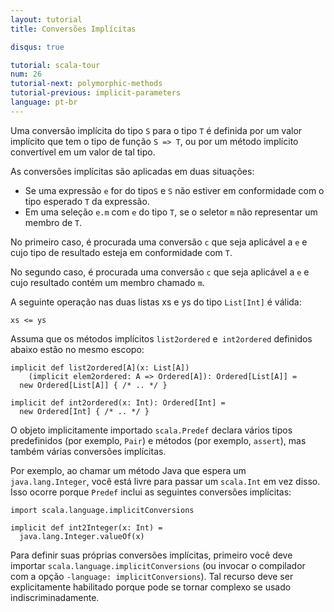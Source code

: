 ```yaml
---
layout: tutorial
title: Conversões Implícitas

disqus: true

tutorial: scala-tour
num: 26
tutorial-next: polymorphic-methods
tutorial-previous: implicit-parameters
language: pt-br
---
```


Uma conversão implícita do tipo `S` para o tipo `T` é definida por um valor implícito que tem o tipo de função `S => T`, ou por um método implícito convertível em um valor de tal tipo.

As conversões implícitas são aplicadas em duas situações:

* Se uma expressão `e` for do tipo`S` e `S` não estiver em conformidade com o tipo esperado `T` da expressão.
* Em uma seleção `e.m` com `e` do tipo `T`, se o seletor `m` não representar um membro de `T`.

No primeiro caso, é procurada uma conversão `c` que seja aplicável a `e` e cujo tipo de resultado esteja em conformidade com `T`.

No segundo caso, é procurada uma conversão `c` que seja aplicável a `e` e cujo resultado contém um membro chamado `m`.

A seguinte operação nas duas listas xs e ys do tipo `List[Int]` é válida:

```
xs <= ys
```

Assuma que os métodos implícitos `list2ordered` e` int2ordered` definidos abaixo estão no mesmo escopo:

```
implicit def list2ordered[A](x: List[A])
    (implicit elem2ordered: A => Ordered[A]): Ordered[List[A]] =
  new Ordered[List[A]] { /* .. */ }

implicit def int2ordered(x: Int): Ordered[Int] =
  new Ordered[Int] { /* .. */ }
```

O objeto implicitamente importado `scala.Predef` declara vários tipos predefinidos (por exemplo, `Pair`) e métodos (por exemplo, `assert`), mas também várias conversões implícitas.

Por exemplo, ao chamar um método Java que espera um `java.lang.Integer`, você está livre para passar um `scala.Int` em vez disso. Isso ocorre porque `Predef` inclui as seguintes conversões implícitas:

```tut
import scala.language.implicitConversions

implicit def int2Integer(x: Int) =
  java.lang.Integer.valueOf(x)
```

Para definir suas próprias conversões implícitas, primeiro você deve importar `scala.language.implicitConversions` (ou invocar o compilador com a opção `-language: implicitConversions`). Tal recurso deve ser explicitamente habilitado porque pode se tornar complexo se usado indiscriminadamente.
